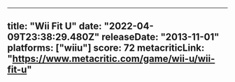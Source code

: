 
---
title: "Wii Fit U"
date: "2022-04-09T23:38:29.480Z"
releaseDate: "2013-11-01"
platforms: ["wiiu"]
score: 72
metacriticLink: "https://www.metacritic.com/game/wii-u/wii-fit-u"
---
